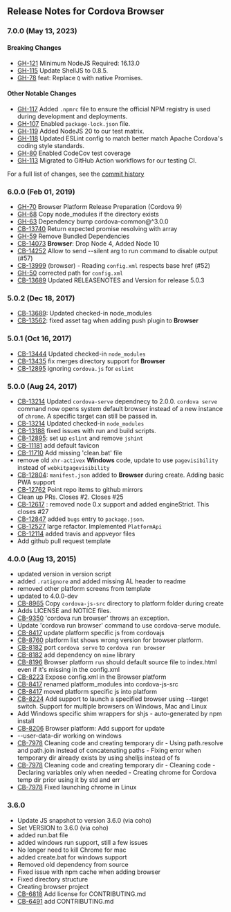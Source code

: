 <!--
#
# Licensed to the Apache Software Foundation (ASF) under one
# or more contributor license agreements.  See the NOTICE file
# distributed with this work for additional information
# regarding copyright ownership.  The ASF licenses this file
# to you under the Apache License, Version 2.0 (the
# "License"); you may not use this file except in compliance
# with the License.  You may obtain a copy of the License at
#
#   http://www.apache.org/licenses/LICENSE-2.0
#
# Unless required by applicable law or agreed to in writing,
# software distributed under the License is distributed on an
# "AS IS" BASIS, WITHOUT WARRANTIES OR CONDITIONS OF ANY
# KIND, either express or implied.  See the License for the
# specific language governing permissions and limitations
# under the License.
#
-->
## Release Notes for Cordova Browser ##

### 7.0.0 (May 13, 2023)

#### Breaking Changes

* [GH-121](https://github.com/apache/cordova-browser/pull/121) Minimum NodeJS Required: 16.13.0
* [GH-115](https://github.com/apache/cordova-browser/pull/115) Update ShellJS to 0.8.5.
* [GH-78](https://github.com/apache/cordova-browser/pull/78) feat: Replace `Q` with native Promises.

#### Other Notable Changes

* [GH-117](https://github.com/apache/cordova-browser/pull/117) Added `.npmrc` file to ensure the official NPM registry is used during development and deployments.
* [GH-107](https://github.com/apache/cordova-browser/pull/107) Enabled `package-lock.json` file.
* [GH-119](https://github.com/apache/cordova-browser/pull/119) Added NodeJS 20 to our test matrix.
* [GH-118](https://github.com/apache/cordova-browser/pull/118) Updated ESLint config to match better match Apache Cordova's coding style standards.
* [GH-80](https://github.com/apache/cordova-browser/pull/80) Enabled CodeCov test coverage
* [GH-113](https://github.com/apache/cordova-browser/pull/113) Migrated to GitHub Action workflows for our testing CI.

For a full list of changes, see the [commit history](https://github.com/apache/cordova-browser/compare/rel/6.0.0...4669c4dce952c658ba7eb951ebfcae35b96a56ea)

### 6.0.0 (Feb 01, 2019)
* [GH-70](https://github.com/apache/cordova-browser/pull/70) Browser Platform Release Preparation (Cordova 9)
* [GH-68](https://github.com/apache/cordova-browser/pull/68) Copy node_modules if the directory exists
* [GH-63](https://github.com/apache/cordova-browser/pull/63) Dependency bump cordova-common@^3.0.0
* [CB-13740](https://issues.apache.org/jira/browse/CB-13740) Return expected promise resolving with array
* [GH-59](https://github.com/apache/cordova-browser/pull/59) Remove Bundled Dependencies
* [CB-14073](https://issues.apache.org/jira/browse/CB-14073) **Browser**: Drop Node 4, Added Node 10
* [CB-14252](https://issues.apache.org/jira/browse/CB-14252) Allow to send --silent arg to run command to disable output (#57)
* [CB-13999](https://issues.apache.org/jira/browse/CB-13999) (browser) - Reading `config.xml` respects base href (#52)
* [GH-50](https://github.com/apache/cordova-browser/pull/50) corrected path for `config.xml`
* [CB-13689](https://issues.apache.org/jira/browse/CB-13689) Updated RELEASENOTES and Version for release 5.0.3

### 5.0.2 (Dec 18, 2017)
* [CB-13689](https://issues.apache.org/jira/browse/CB-13689): Updated checked-in node_modules
* [CB-13562](https://issues.apache.org/jira/browse/CB-13562): fixed asset tag when adding push plugin to **Browser**

### 5.0.1 (Oct 16, 2017)
* [CB-13444](https://issues.apache.org/jira/browse/CB-13444) Updated checked-in `node_modules`
* [CB-13435](https://issues.apache.org/jira/browse/CB-13435) fix merges directory support for **Browser**
* [CB-12895](https://issues.apache.org/jira/browse/CB-12895) ignoring `cordova.js` for `eslint`

### 5.0.0 (Aug 24, 2017)
* [CB-13214](https://issues.apache.org/jira/browse/CB-13214) Updated `cordova-serve` dependnecy to 2.0.0. `cordova serve` command now opens system default browser instead of a new instance of `chrome`. A specific target can still be passed in. 
* [CB-13214](https://issues.apache.org/jira/browse/CB-13214) Updated checked-in `node_modules`
* [CB-13188](https://issues.apache.org/jira/browse/CB-13188) fixed issues with run and build scripts. 
* [CB-12895](https://issues.apache.org/jira/browse/CB-12895): set up `eslint` and remove `jshint`
* [CB-11181](https://issues.apache.org/jira/browse/CB-11181) add default favicon
* [CB-11710](https://issues.apache.org/jira/browse/CB-11710) Add missing 'clean.bat' file
* remove old `xhr-activex` **Windows** code, update to use `pagevisibility` instead of `webkitpagevisibility`
* [CB-12804](https://issues.apache.org/jira/browse/CB-12804): `manifest.json` added to **Browser** during create. Adding basic PWA support
* [CB-12762](https://issues.apache.org/jira/browse/CB-12762) Point repo items to github mirrors
* Clean up PRs. Closes #2. Closes #25
* [CB-12617](https://issues.apache.org/jira/browse/CB-12617) : removed node 0.x support and added engineStrict. This closes #27
* [CB-12847](https://issues.apache.org/jira/browse/CB-12847) added `bugs` entry to `package.json`.
* [CB-12527](https://issues.apache.org/jira/browse/CB-12527) large refactor. Implemented `PlatformApi`
* [CB-12114](https://issues.apache.org/jira/browse/CB-12114) added travis and appveyor files
* Add github pull request template

### 4.0.0 (Aug 13, 2015)
* updated version in version script
* added `.ratignore` and added missing AL header to readme
* removed other platform screens from template
* updated to 4.0.0-dev
* [CB-8965](https://issues.apache.org/jira/browse/CB-8965) Copy `cordova-js-src` directory to platform folder during create
* Adds LICENSE and NOTICE files.
* [CB-9350](https://issues.apache.org/jira/browse/CB-9350) 'cordova run browser' throws an exception.
* Update 'cordova run browser' command to use cordova-serve module.
* [CB-8417](https://issues.apache.org/jira/browse/CB-8417) update platform specific js from cordovajs
* [CB-8760](https://issues.apache.org/jira/browse/CB-8760) platform list shows wrong version for browser platform.
* [CB-8182](https://issues.apache.org/jira/browse/CB-8182) port `cordova serve` to `cordova run browser`
* [CB-8182](https://issues.apache.org/jira/browse/CB-8182) add dependency on `mime` library
* [CB-8196](https://issues.apache.org/jira/browse/CB-8196) Browser platform `run` should default source file to index.html even if it's missing in the config.xml
* [CB-8223](https://issues.apache.org/jira/browse/CB-8223) Expose config.xml in the Browser platform
* [CB-8417](https://issues.apache.org/jira/browse/CB-8417) renamed platform_modules into cordova-js-src
* [CB-8417](https://issues.apache.org/jira/browse/CB-8417) moved platform specific js into platform
* [CB-8224](https://issues.apache.org/jira/browse/CB-8224) Add support to launch a specified browser using --target switch. Support for multiple browsers on Windows, Mac and Linux
* Add Windows specific shim wrappers for shjs - auto-generated by npm install
* [CB-8206](https://issues.apache.org/jira/browse/CB-8206) Browser platform: Add support for update
* --user-data-dir working on windows
* [CB-7978](https://issues.apache.org/jira/browse/CB-7978) Cleaning code and creating temporary dir - Using path.resolve and path.join instead of concatenating paths - Fixing error when temporary dir already exists by using shelljs instead of fs
* [CB-7978](https://issues.apache.org/jira/browse/CB-7978) Cleaning code and creating temporary dir - Cleaning code - Declaring variables only when needed - Creating chrome for Cordova temp dir prior using it by std and err
* [CB-7978](https://issues.apache.org/jira/browse/CB-7978) Fixed launching chrome in Linux

### 3.6.0 ###
* Update JS snapshot to version 3.6.0 (via coho)
* Set VERSION to 3.6.0 (via coho)
* added run.bat file
* added windows run support, still a few issues
* No longer need to kill Chrome for mac
* added create.bat for windows support
* Removed old dependency from source
* Fixed issue with npm cache when adding browser
* Fixed directory structure
* Creating browser project
* [CB-6818](https://issues.apache.org/jira/browse/CB-6818) Add license for CONTRIBUTING.md
* [CB-6491](https://issues.apache.org/jira/browse/CB-6491) add CONTRIBUTING.md
